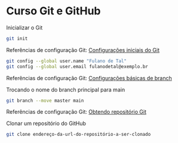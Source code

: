 # Curso Git e GitHub

Inicializar o Git
```sh
git init
```
Referências de configuração Git: [Configurações iniciais do Git](https://git-scm.com/book/pt-br/v2/Come%C3%A7ando-Configura%C3%A7%C3%A3o-Inicial-do-Git)
```sh
git config --global user.name "Fulano de Tal"
git config --global user.email fulanodetal@exemplo.br
```
Referências de configuração Git: [Configurações básicas de branch](https://git-scm.com/book/en/v2/Git-Branching-Branch-Management)

Trocando o nome do branch principal para main
```sh
git branch --move master main
```
Referências de configuração Git: [Obtendo repositório Git](https://git-scm.com/book/pt-br/v2/Fundamentos-de-Git-Obtendo-um-Reposit%C3%B3rio-Git)

Clonar um repositório do GitHub

```sh
git clone endereço-da-url-do-repositório-a-ser-clonado
```


